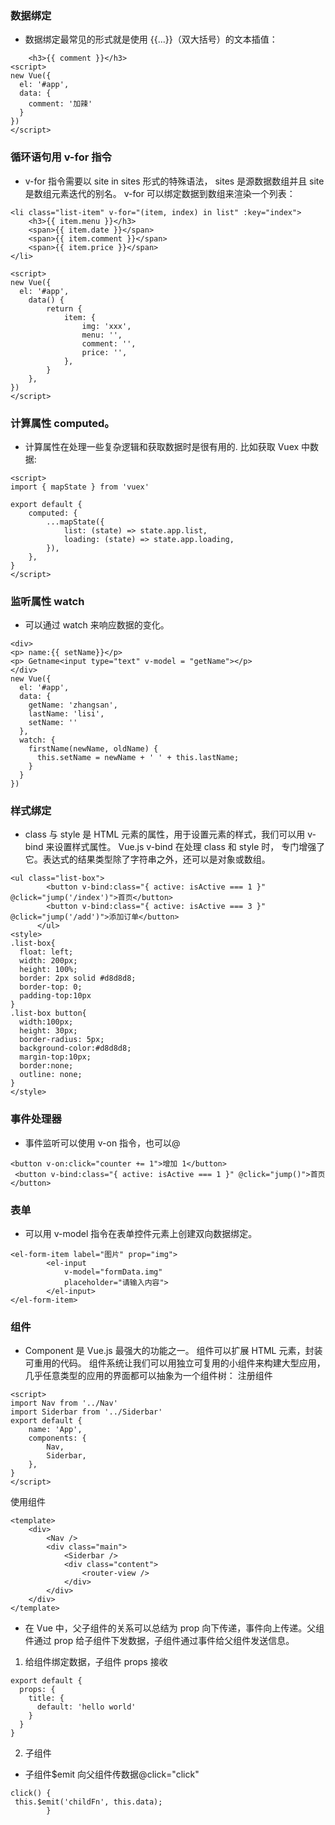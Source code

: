 ### 数据绑定

-   数据绑定最常见的形式就是使用 {{...}}（双大括号）的文本插值：

```
	<h3>{{ comment }}</h3>
<script>
new Vue({
  el: '#app',
  data: {
    comment: '加辣'
  }
})
</script>
```

### 循环语句用 v-for 指令

-   v-for 指令需要以 site in sites 形式的特殊语法， sites 是源数据数组并且 site 是数组元素迭代的别名。
    v-for 可以绑定数据到数组来渲染一个列表：

```
<li class="list-item" v-for="(item, index) in list" :key="index">
    <h3>{{ item.menu }}</h3>
    <span>{{ item.date }}</span>
    <span>{{ item.comment }}</span>
    <span>{{ item.price }}</span>
</li>

<script>
new Vue({
  el: '#app',
	data() {
		return {
			item: {
				img: 'xxx',
				menu: '',
				comment: '',
				price: '',
			},
        }
	},
})
</script>
```

### 计算属性 computed。

-   计算属性在处理一些复杂逻辑和获取数据时是很有用的.
    比如获取 Vuex 中数据:

```
<script>
import { mapState } from 'vuex'

export default {
    computed: {
		...mapState({
			list: (state) => state.app.list,
			loading: (state) => state.app.loading,
		}),
	},
}
</script>
```

### 监听属性 watch

-   可以通过 watch 来响应数据的变化。

```
<div>
<p> name:{{ setName}}</p>
<p> Getname<input type="text" v-model = "getName"></p>
</div>
new Vue({
  el: '#app',
  data: {
    getName: 'zhangsan',
    lastName: 'lisi',
    setName: ''
  },
  watch: {
    firstName(newName, oldName) {
      this.setName = newName + ' ' + this.lastName;
    }
  }
})
```

### 样式绑定

-   class 与 style 是 HTML 元素的属性，用于设置元素的样式，我们可以用 v-bind 来设置样式属性。
    Vue.js v-bind 在处理 class 和 style 时， 专门增强了它。表达式的结果类型除了字符串之外，还可以是对象或数组。

```
<ul class="list-box">
        <button v-bind:class="{ active: isActive === 1 }" @click="jump('/index')">首页</button>
        <button v-bind:class="{ active: isActive === 3 }" @click="jump('/add')">添加订单</button>
      </ul>
<style>
.list-box{
  float: left;
  width: 200px;
  height: 100%;
  border: 2px solid #d8d8d8;
  border-top: 0;
  padding-top:10px
}
.list-box button{
  width:100px;
  height: 30px;
  border-radius: 5px;
  background-color:#d8d8d8;
  margin-top:10px;
  border:none;
  outline: none;
}
</style>
```

### 事件处理器

-   事件监听可以使用 v-on 指令，也可以@

```
<button v-on:click="counter += 1">增加 1</button>
 <button v-bind:class="{ active: isActive === 1 }" @click="jump()">首页</button>
```

### 表单

-   可以用 v-model 指令在表单控件元素上创建双向数据绑定。

```
<el-form-item label="图片" prop="img">
		<el-input
			v-model="formData.img"
			placeholder="请输入内容">
        </el-input>
</el-form-item>
```

### 组件

-   Component 是 Vue.js 最强大的功能之一。
    组件可以扩展 HTML 元素，封装可重用的代码。
    组件系统让我们可以用独立可复用的小组件来构建大型应用，几乎任意类型的应用的界面都可以抽象为一个组件树：
    注册组件

```
<script>
import Nav from '../Nav'
import Siderbar from '../Siderbar'
export default {
	name: 'App',
	components: {
		Nav,
		Siderbar,
	},
}
</script>
```

使用组件

```
<template>
	<div>
		<Nav />
		<div class="main">
			<Siderbar />
			<div class="content">
				<router-view />
			</div>
		</div>
	</div>
</template>
```

-   在 Vue 中，父子组件的关系可以总结为 prop 向下传递，事件向上传递。父组件通过 prop 给子组件下发数据，子组件通过事件给父组件发送信息。

1. 给组件绑定数据，子组件 props 接收

```
export default {
  props: {
    title: {
      default: 'hello world'
    }
  }
}
```

2. 子组件

-   子组件\$emit 向父组件传数据@click="click"

```
click() {
 this.$emit('childFn', this.data);
        }
```

###

